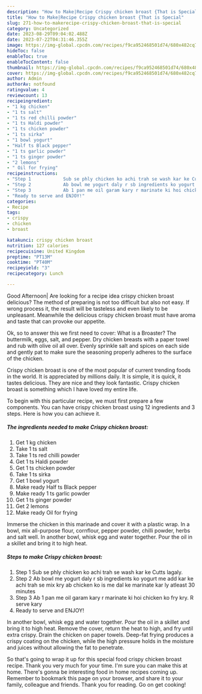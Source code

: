 ```yaml
---
description: "How to Make|Recipe Crispy chicken broast {That is Special"
title: "How to Make|Recipe Crispy chicken broast {That is Special"
slug: 271-how-to-makerecipe-crispy-chicken-broast-that-is-special
category: Uncategorized
date: 2023-08-29T09:04:02.488Z
date: 2023-07-22T04:31:46.355Z
image: https://img-global.cpcdn.com/recipes/f9ca952468501d74/680x482cq70/crispy-chicken-broast-recipe-main-photo.jpg
hideToc: false
enableToc: true
enableTocContent: false
thumbnail: https://img-global.cpcdn.com/recipes/f9ca952468501d74/680x482cq70/crispy-chicken-broast-recipe-main-photo.jpg
cover: https://img-global.cpcdn.com/recipes/f9ca952468501d74/680x482cq70/crispy-chicken-broast-recipe-main-photo.jpg
author: Admin
authorAv: notfound
ratingvalue: 4
reviewcount: 13
recipeingredient:
- "1 kg chicken"
- "1 ts salt"
- "1 ts red chilli powder"
- "1 ts Haldi powder"
- "1 ts chicken powder"
- "1 ts sirka"
- "1 bowl yogurt"
- "Half ts Black pepper"
- "1 ts garlic powder"
- "1 ts ginger powder"
- "2 lemons"
- " Oil for frying"
recipeinstructions:
- "Step 1            Sub se phly chicken ko achi trah se wash kar ke Cutts lagaly."
- "Step 2            Ab bowl me yogurt daly r sb ingredients ko yogurt me add kar ke achi trah se mix kry ab chicken ko is me dal ke marinate kar ly atleast 30 minutes"
- "Step 3            Ab 1 pan me oil garam kary r marinate ki hoi chicken ko fry kry. R serve kary"
- "Ready to serve and ENJOY!"
categories:
- Recipe
tags:
- crispy
- chicken
- broast

katakunci: crispy chicken broast 
nutrition: 127 calories
recipecuisine: United Kingdom
preptime: "PT13M"
cooktime: "PT40M"
recipeyield: "3"
recipecategory: Lunch

---
```



Good Afternoon| Are looking for a recipe idea crispy chicken broast delicious? The method of preparing is not too difficult but also not easy. If wrong process it, the result will be tasteless and even likely to be unpleasant. Meanwhile the delicious crispy chicken broast must have aroma and taste that can provoke our appetite.





Ok, so to answer this we first need to cover: What is a Broaster? The buttermilk, eggs, salt, and pepper. Dry chicken breasts with a paper towel and rub with olive oil all over. Evenly sprinkle salt and spices on each side and gently pat to make sure the seasoning properly adheres to the surface of the chicken.

Crispy chicken broast is one of the most popular of current trending foods in the world. It is appreciated by millions daily. It is simple, it is quick, it tastes delicious. They are nice and they look fantastic. Crispy chicken broast is something which I have loved my entire life.


To begin with this particular recipe, we must first prepare a few components. You can have crispy chicken broast using 12 ingredients and 3 steps. Here is how you can achieve it.

<!--inarticleads1-->

##### The ingredients needed to make Crispy chicken broast:

1. Get 1 kg chicken
1. Take 1 ts salt
1. Take 1 ts red chilli powder
1. Get 1 ts Haldi powder
1. Get 1 ts chicken powder
1. Take 1 ts sirka
1. Get 1 bowl yogurt
1. Make ready Half ts Black pepper
1. Make ready 1 ts garlic powder
1. Get 1 ts ginger powder
1. Get 2 lemons
1. Make ready  Oil for frying


Immerse the chicken in this marinade and cover it with a plastic wrap. In a bowl, mix all-purpose flour, cornflour, pepper powder, chilli powder, herbs and salt well. In another bowl, whisk egg and water together. Pour the oil in a skillet and bring it to high heat. 

<!--inarticleads2-->

##### Steps to make Crispy chicken broast:

1. Step 1            Sub se phly chicken ko achi trah se wash kar ke Cutts lagaly.
1. Step 2            Ab bowl me yogurt daly r sb ingredients ko yogurt me add kar ke achi trah se mix kry ab chicken ko is me dal ke marinate kar ly atleast 30 minutes
1. Step 3            Ab 1 pan me oil garam kary r marinate ki hoi chicken ko fry kry. R serve kary
1. Ready to serve and ENJOY!

In another bowl, whisk egg and water together. Pour the oil in a skillet and bring it to high heat. Remove the cover, return the heat to high, and fry until extra crispy. Drain the chicken on paper towels. Deep-fat frying produces a crispy coating on the chicken, while the high pressure holds in the moisture and juices without allowing the fat to penetrate. 

So that's going to wrap it up for this special food crispy chicken broast recipe. Thank you very much for your time. I'm sure you can make this at home. There's gonna be interesting food in home recipes coming up. Remember to bookmark this page on your browser, and share it to your family, colleague and friends. Thank you for reading. Go on get cooking!
